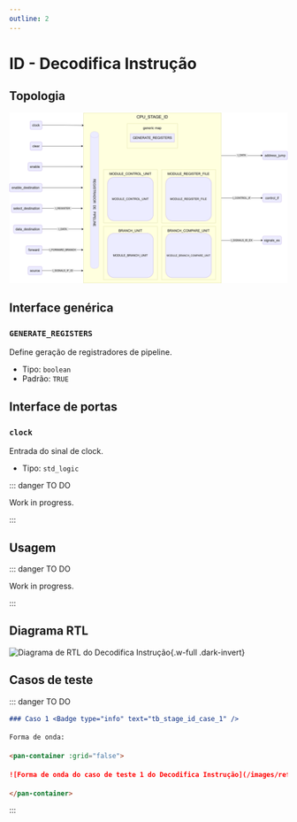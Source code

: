 ```yaml
---
outline: 2
---
```


# ID - Decodifica Instrução

## Topologia

![alt text](/public/images/reference/report_components/cpu_stage_id.drawio.svg)

## Interface genérica

### `GENERATE_REGISTERS` <Badge type="neutral" text="GENERIC" />

Define geração de registradores de pipeline.

- Tipo: `boolean `
- Padrão: `TRUE`

## Interface de portas

### `clock` <Badge type="success" text="INPUT" />

Entrada do sinal de clock.

- Tipo: `std_logic`

::: danger TO DO

Work in progress.

:::

## Usagem

::: danger TO DO

Work in progress.

:::

## Diagrama RTL

<pan-container>

![Diagrama de RTL do Decodifica Instrução](/images/reference/components/cpu_stage_id_netlist.svg){.w-full .dark-invert}

</pan-container>

## Casos de teste

::: danger TO DO

```md
### Caso 1 <Badge type="info" text="tb_stage_id_case_1" />

Forma de onda:

<pan-container :grid="false">

![Forma de onda do caso de teste 1 do Decodifica Instrução](/images/reference/components/tb_stage_id_case_1.svg){.w-full .dark-invert}

</pan-container>

```

:::
